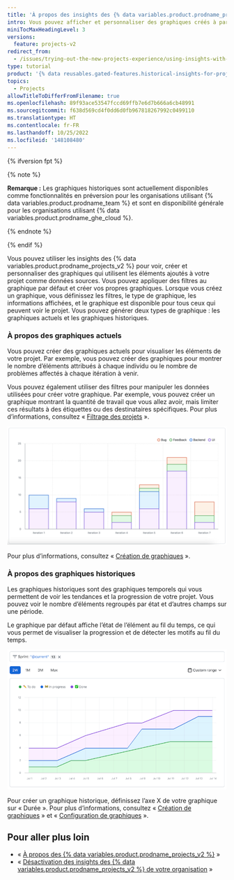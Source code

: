 ```yaml
---
title: 'À propos des insights des {% data variables.product.prodname_projects_v2 %}'
intro: Vous pouvez afficher et personnaliser des graphiques créés à partir des données de votre projet.
miniTocMaxHeadingLevel: 3
versions:
  feature: projects-v2
redirect_from:
  - /issues/trying-out-the-new-projects-experience/using-insights-with-projects
type: tutorial
product: '{% data reusables.gated-features.historical-insights-for-projects %}'
topics:
  - Projects
allowTitleToDifferFromFilename: true
ms.openlocfilehash: 89f93ace53547fccd69ffb7e6d7b666a6cb48991
ms.sourcegitcommit: f638d569cd4f0dd6d0fb967818267992c0499110
ms.translationtype: HT
ms.contentlocale: fr-FR
ms.lasthandoff: 10/25/2022
ms.locfileid: '148108480'
---
```

{% ifversion fpt %}

{% note %}

**Remarque :** Les graphiques historiques sont actuellement disponibles comme fonctionnalités en préversion pour les organisations utilisant {% data variables.product.prodname_team %} et sont en disponibilité générale pour les organisations utilisant {% data variables.product.prodname_ghe_cloud %}.

{% endnote %}

{% endif %}

 Vous pouvez utiliser les insights des {% data variables.product.prodname_projects_v2 %} pour voir, créer et personnaliser des graphiques qui utilisent les éléments ajoutés à votre projet comme données sources. Vous pouvez appliquer des filtres au graphique par défaut et créer vos propres graphiques. Lorsque vous créez un graphique, vous définissez les filtres, le type de graphique, les informations affichées, et le graphique est disponible pour tous ceux qui peuvent voir le projet. Vous pouvez générer deux types de graphique : les graphiques actuels et les graphiques historiques.

 ### À propos des graphiques actuels

Vous pouvez créer des graphiques actuels pour visualiser les éléments de votre projet. Par exemple, vous pouvez créer des graphiques pour montrer le nombre d’éléments attribués à chaque individu ou le nombre de problèmes affectés à chaque itération à venir.

Vous pouvez également utiliser des filtres pour manipuler les données utilisées pour créer votre graphique. Par exemple, vous pouvez créer un graphique montrant la quantité de travail que vous allez avoir, mais limiter ces résultats à des étiquettes ou des destinataires spécifiques. Pour plus d’informations, consultez « [Filtrage des projets](/issues/planning-and-tracking-with-projects/customizing-views-in-your-project/filtering-projects) ».

 ![Capture d’écran montrant un histogramme empilé montrant les types d’éléments pour chaque itération](/assets/images/help/issues/column-chart-example.png)

Pour plus d’informations, consultez « [Création de graphiques](/issues/planning-and-tracking-with-projects/viewing-insights-from-your-project/creating-charts) ».

 ### À propos des graphiques historiques

 Les graphiques historiques sont des graphiques temporels qui vous permettent de voir les tendances et la progression de votre projet. Vous pouvez voir le nombre d’éléments regroupés par état et d’autres champs sur une période.
 
 Le graphique par défaut affiche l’état de l’élément au fil du temps, ce qui vous permet de visualiser la progression et de détecter les motifs au fil du temps. 

![Capture d’écran montrant un exemple du graphique par défaut pour l’itération actuelle](/assets/images/help/issues/burnup-example.png)

 Pour créer un graphique historique, définissez l’axe X de votre graphique sur « Durée ». Pour plus d’informations, consultez « [Création de graphiques](/issues/planning-and-tracking-with-projects/viewing-insights-from-your-project/creating-charts) » et « [Configuration de graphiques](/issues/planning-and-tracking-with-projects/viewing-insights-from-your-project/configuring-charts) ».

## Pour aller plus loin

- « [À propos des {% data variables.product.prodname_projects_v2 %}](/issues/planning-and-tracking-with-projects/learning-about-projects/about-projects) »
- « [Désactivation des insights des {% data variables.product.prodname_projects_v2 %} de votre organisation](/organizations/managing-organization-settings/disabling-insights-for-projects-in-your-organization) »
